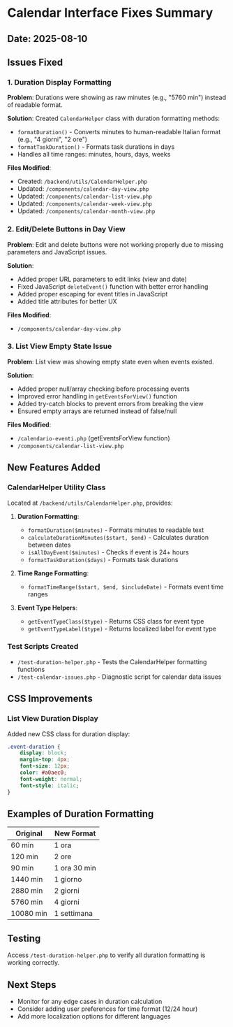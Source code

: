 # Calendar Interface Fixes Summary

## Date: 2025-08-10

## Issues Fixed

### 1. Duration Display Formatting
**Problem**: Durations were showing as raw minutes (e.g., "5760 min") instead of readable format.

**Solution**: Created `CalendarHelper` class with duration formatting methods:
- `formatDuration()` - Converts minutes to human-readable Italian format (e.g., "4 giorni", "2 ore")
- `formatTaskDuration()` - Formats task durations in days
- Handles all time ranges: minutes, hours, days, weeks

**Files Modified**:
- Created: `/backend/utils/CalendarHelper.php`
- Updated: `/components/calendar-day-view.php`
- Updated: `/components/calendar-list-view.php`
- Updated: `/components/calendar-week-view.php`
- Updated: `/components/calendar-month-view.php`

### 2. Edit/Delete Buttons in Day View
**Problem**: Edit and delete buttons were not working properly due to missing parameters and JavaScript issues.

**Solution**:
- Added proper URL parameters to edit links (view and date)
- Fixed JavaScript `deleteEvent()` function with better error handling
- Added proper escaping for event titles in JavaScript
- Added title attributes for better UX

**Files Modified**:
- `/components/calendar-day-view.php`

### 3. List View Empty State Issue
**Problem**: List view was showing empty state even when events existed.

**Solution**:
- Added proper null/array checking before processing events
- Improved error handling in `getEventsForView()` function
- Added try-catch blocks to prevent errors from breaking the view
- Ensured empty arrays are returned instead of false/null

**Files Modified**:
- `/calendario-eventi.php` (getEventsForView function)
- `/components/calendar-list-view.php`

## New Features Added

### CalendarHelper Utility Class
Located at `/backend/utils/CalendarHelper.php`, provides:

1. **Duration Formatting**:
   - `formatDuration($minutes)` - Formats minutes to readable text
   - `calculateDurationMinutes($start, $end)` - Calculates duration between dates
   - `isAllDayEvent($minutes)` - Checks if event is 24+ hours
   - `formatTaskDuration($days)` - Formats task durations

2. **Time Range Formatting**:
   - `formatTimeRange($start, $end, $includeDate)` - Formats event time ranges

3. **Event Type Helpers**:
   - `getEventTypeClass($type)` - Returns CSS class for event type
   - `getEventTypeLabel($type)` - Returns localized label for event type

### Test Scripts Created
- `/test-duration-helper.php` - Tests the CalendarHelper formatting functions
- `/test-calendar-issues.php` - Diagnostic script for calendar data issues

## CSS Improvements

### List View Duration Display
Added new CSS class for duration display:
```css
.event-duration {
    display: block;
    margin-top: 4px;
    font-size: 12px;
    color: #a0aec0;
    font-weight: normal;
    font-style: italic;
}
```

## Examples of Duration Formatting

| Original | New Format |
|----------|------------|
| 60 min | 1 ora |
| 120 min | 2 ore |
| 90 min | 1 ora 30 min |
| 1440 min | 1 giorno |
| 2880 min | 2 giorni |
| 5760 min | 4 giorni |
| 10080 min | 1 settimana |

## Testing
Access `/test-duration-helper.php` to verify all duration formatting is working correctly.

## Next Steps
- Monitor for any edge cases in duration calculation
- Consider adding user preferences for time format (12/24 hour)
- Add more localization options for different languages